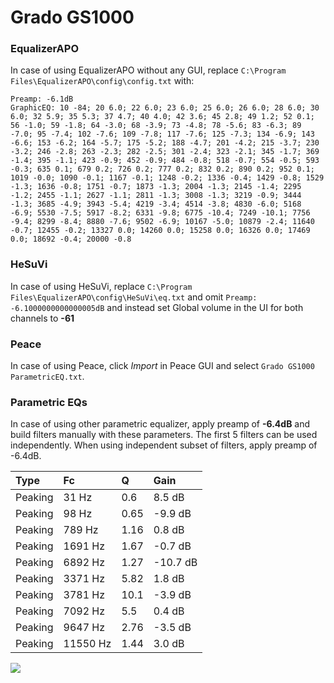 # Grado GS1000

### EqualizerAPO
In case of using EqualizerAPO without any GUI, replace `C:\Program Files\EqualizerAPO\config\config.txt`
with:
```
Preamp: -6.1dB
GraphicEQ: 10 -84; 20 6.0; 22 6.0; 23 6.0; 25 6.0; 26 6.0; 28 6.0; 30 6.0; 32 5.9; 35 5.3; 37 4.7; 40 4.0; 42 3.6; 45 2.8; 49 1.2; 52 0.1; 56 -1.0; 59 -1.8; 64 -3.0; 68 -3.9; 73 -4.8; 78 -5.6; 83 -6.3; 89 -7.0; 95 -7.4; 102 -7.6; 109 -7.8; 117 -7.6; 125 -7.3; 134 -6.9; 143 -6.6; 153 -6.2; 164 -5.7; 175 -5.2; 188 -4.7; 201 -4.2; 215 -3.7; 230 -3.2; 246 -2.8; 263 -2.3; 282 -2.5; 301 -2.4; 323 -2.1; 345 -1.7; 369 -1.4; 395 -1.1; 423 -0.9; 452 -0.9; 484 -0.8; 518 -0.7; 554 -0.5; 593 -0.3; 635 0.1; 679 0.2; 726 0.2; 777 0.2; 832 0.2; 890 0.2; 952 0.1; 1019 -0.0; 1090 -0.1; 1167 -0.1; 1248 -0.2; 1336 -0.4; 1429 -0.8; 1529 -1.3; 1636 -0.8; 1751 -0.7; 1873 -1.3; 2004 -1.3; 2145 -1.4; 2295 -1.2; 2455 -1.1; 2627 -1.1; 2811 -1.3; 3008 -1.3; 3219 -0.9; 3444 -1.3; 3685 -4.9; 3943 -5.4; 4219 -3.4; 4514 -3.8; 4830 -6.0; 5168 -6.9; 5530 -7.5; 5917 -8.2; 6331 -9.8; 6775 -10.4; 7249 -10.1; 7756 -9.4; 8299 -8.4; 8880 -7.6; 9502 -6.9; 10167 -5.0; 10879 -2.4; 11640 -0.7; 12455 -0.2; 13327 0.0; 14260 0.0; 15258 0.0; 16326 0.0; 17469 0.0; 18692 -0.4; 20000 -0.8
```

### HeSuVi
In case of using HeSuVi, replace `C:\Program Files\EqualizerAPO\config\HeSuVi\eq.txt` and omit `Preamp:
-6.1000000000000005dB` and instead set Global volume in the UI for both channels to **-61**

### Peace
In case of using Peace, click *Import* in Peace GUI and select `Grado GS1000 ParametricEQ.txt`.

### Parametric EQs
In case of using other parametric equalizer, apply preamp of **-6.4dB** and build filters manually
with these parameters. The first 5 filters can be used independently.
When using independent subset of filters, apply preamp of -6.4dB.

| Type    | Fc       |     Q | Gain     |
|:--------|:---------|:------|:---------|
| Peaking | 31 Hz    |  0.6  | 8.5 dB   |
| Peaking | 98 Hz    |  0.65 | -9.9 dB  |
| Peaking | 789 Hz   |  1.16 | 0.8 dB   |
| Peaking | 1691 Hz  |  1.67 | -0.7 dB  |
| Peaking | 6892 Hz  |  1.27 | -10.7 dB |
| Peaking | 3371 Hz  |  5.82 | 1.8 dB   |
| Peaking | 3781 Hz  | 10.1  | -3.9 dB  |
| Peaking | 7092 Hz  |  5.5  | 0.4 dB   |
| Peaking | 9647 Hz  |  2.76 | -3.5 dB  |
| Peaking | 11550 Hz |  1.44 | 3.0 dB   |

![](https://raw.githubusercontent.com/jaakkopasanen/AutoEq/master/results/headphonecom/sbaf-serious/Grado%20GS1000/Grado%20GS1000.png)